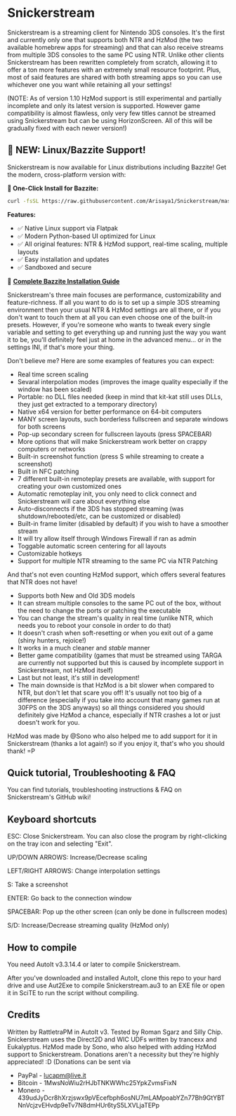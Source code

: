 # Snickerstream

Snickerstream is a streaming client for Nintendo 3DS consoles. It's the first and currently only one that supports both NTR and HzMod (the two available homebrew apps for streaming) and that can also receive streams from multiple 3DS consoles to the same PC using NTR. Unlike other clients Snickerstream has been rewritten completely from scratch, allowing it to offer a ton more features with an extremely small resource footprint. Plus, most of said features are shared with both streaming apps so you can use whichever one you want while retaining all your settings!

(NOTE: As of version 1.10 HzMod support is still experimental and partially incomplete and only its latest version is supported. However game compatibility is almost flawless, only very few titles cannot be streamed using Snickerstream but can be using HorizonScreen. All of this will be gradually fixed with each newer version!)

## 🐧 NEW: Linux/Bazzite Support!

Snickerstream is now available for Linux distributions including Bazzite! Get the modern, cross-platform version with:

**🚀 One-Click Install for Bazzite:**
```bash
curl -fsSL https://raw.githubusercontent.com/Arisaya1/Snickerstream/master/install-bazzite.sh | bash
```

**Features:**
- ✅ Native Linux support via Flatpak
- ✅ Modern Python-based UI optimized for Linux
- ✅ All original features: NTR & HzMod support, real-time scaling, multiple layouts
- ✅ Easy installation and updates
- ✅ Sandboxed and secure

📖 **[Complete Bazzite Installation Guide](BAZZITE_INSTALL.md)**

Snickerstream's three main focuses are performance, customizability and feature-richness. If all you want to do is to set up a simple 3DS streaming environment then your usual NTR & HzMod settings are all there, or if you don't want to touch them at all you can even choose one of the built-in presets. However, if you're someone who wants to tweak every single variable and setting to get everything up and running just the way you want it to be, you'll definitely feel just at home in the advanced menu... or in the settings INI, if that's more your thing.

Don't believe me? Here are some examples of features you can expect:
- Real time screen scaling
- Sevaral interpolation modes (improves the image quality especially if the window has been scaled)
- Portable: no DLL files needed (keep in mind that kit-kat still uses DLLs, they just get extracted to a temporary directory)
- Native x64 version for better performance on 64-bit computers
- MANY screen layouts, such borderless fullscreen and separate windows for both screens
- Pop-up secondary screen for fullscreen layouts (press SPACEBAR)
- More options that will make Snickerstream work better on crappy computers or networks
- Built-in screenshot function (press S while streaming to create a screenshot)
- Built in NFC patching
- 7 different built-in remoteplay presets are available, with support for creating your own customized ones
- Automatic remoteplay init, you only need to click connect and Snickerstream will care about everything else
- Auto-disconnects if the 3DS has stopped streaming (was shutdown/rebooted/etc, can be customized or disabled)
- Built-in frame limiter (disabled by default) if you wish to have a smoother stream
- It will try allow itself through Windows Firewall if ran as admin
- Toggable automatic screen centering for all layouts
- Customizable hotkeys
- Support for multiple NTR streaming to the same PC via NTR Patching

And that's not even counting HzMod support, which offers several features that NTR does not have!
- Supports both New and Old 3DS models
- It can stream multiple consoles to the same PC out of the box, without the need to change the ports or patching the executable
- You can change the stream's quality in real time (unlike NTR, which needs you to reboot your console in order to do that)
- It doesn't crash when soft-resetting or when you exit out of a game (shiny hunters, rejoice!)
- It works in a much cleaner and *stable* manner
- Better game compatibility (games that must be streamed using TARGA are currently not supported but this is caused by incomplete support in Snickerstream, not HzMod itself)
- Last but not least, it's still in development!
- The main downside is that HzMod is a bit slower when compared to NTR, but don't let that scare you off! It's usually not too big of a difference (especially if you take into account that many games run at 30FPS on the 3DS anyways) so all things considered you should definitely give HzMod a chance, especially if NTR crashes a lot or just doesn't work for you.

HzMod was made by @Sono who also helped me to add support for it in Snickerstream (thanks a lot again!) so if you enjoy it, that's who you should thank! =P

## Quick tutorial, Troubleshooting & FAQ

You can find tutorials, troubleshooting instructions & FAQ on Snickerstream's GitHub wiki!

## Keyboard shortcuts

ESC: Close Snickerstream. You can also close the program by right-clicking on the tray icon and selecting "Exit".

UP/DOWN ARROWS: Increase/Decrease scaling

LEFT/RIGHT ARROWS: Change interpolation settings

S: Take a screenshot

ENTER: Go back to the connection window

SPACEBAR: Pop up the other screen (can only be done in fullscreen modes)

S/D: Increase/Decrease streaming quality (HzMod only)

## How to compile
You need AutoIt v3.3.14.4 or later to compile Snickerstream.

After you've downloaded and installed AutoIt, clone this repo to your hard drive and use Aut2Exe to compile Snickerstream.au3 to an EXE file or open it in SciTE to run the script without compiling.

## Credits
Written by RattletraPM in AutoIt v3. Tested by Roman Sgarz and Silly Chip.
Snickerstream uses the Direct2D and WIC UDFs written by trancexx and Eukalyptus.
HzMod made by Sono, who also helped with adding HzMod support to Snickerstream.
Donations aren't a necessity but they're highly appreciated! :D
(Donations can be sent via
* PayPal - lucapm@live.it
* Bitcoin - 1MwsNoWiu2rHJbTNKWWhc25YpkZvmsFixN
* Monero - 439udJyDcr8hXrzjswx9pVEcefbph6osNU7mLAMpoabYZn77Bh9GtYBTNnVcjzvEHvdp9eTv7N8dmHUr6tyS5LXVLjaTEPp
